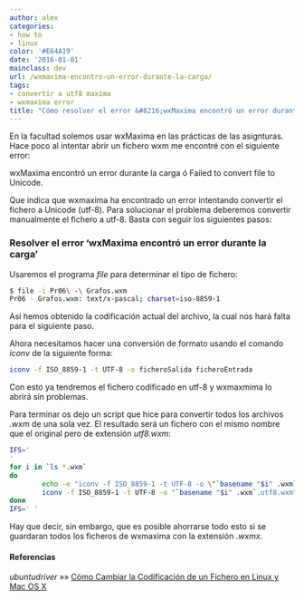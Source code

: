 ```yaml
---
author: alex
categories:
- how to
- linux
color: '#E64A19'
date: '2016-01-01'
mainclass: dev
url: /wxmaxima-encontro-un-error-durante-la-carga/
tags:
- convertir a utf8 maxima
- wxmaxima error
title: "Cómo resolver el error &#8216;wxMaxima encontró un error durante la carga&#8217;"
---
```


<amp-img on="tap:lightbox1" role="button" tabindex="0" layout="responsive" src="/img/2013/06/Maxima.png" alt="wxMaxima encontró un error durante la carga" width="271px" height="256px" />
En la facultad solemos usar wxMaxima en las prácticas de las asignturas. Hace poco al intentar abrir un fichero wxm me encontré con el siguiente error:

wxMaxima encontró un error durante la carga ó Failed to convert file to Unicode.

Que indica que wxmaxima ha encontrado un error intentando convertir el fichero a Unicode (utf-8). Para solucionar el problema deberemos convertir manualmente el fichero a utf-8. Basta con seguir los siguientes pasos:

<!--more--><!--ad-->

### Resolver el error &#8216;wxMaxima encontró un error durante la carga&#8217;

Usaremos el programa *file* para determinar el tipo de fichero:

```bash
$ file -i Pr06\ -\ Grafos.wxm
Pr06 - Grafos.wxm: text/x-pascal; charset=iso-8859-1

```

Así hemos obtenido la codificación actual del archivo, la cual nos hará falta para el siguiente paso.

Ahora necesitamos hacer una conversión de formato usando el comando *iconv* de la siguiente forma:

```bash
iconv -f ISO_8859-1 -t UTF-8 -o ficheroSalida ficheroEntrada

```

Con esto ya tendremos el fichero codificado en utf-8 y wxmaxmima lo abrirá sin problemas.

Para terminar os dejo un script que hice para convertir todos los archivos *.wxm* de una sola vez. El resultado será un fichero con el mismo nombre que el original pero de extensión *utf8.wxm*:

```bash
IFS='
'
for i in `ls *.wxm`
do
        echo -e "iconv -f ISO_8859-1 -t UTF-8 -o \"`basename "$i" .wxm`.utf8.wxm\" \"$i\""
        iconv -f ISO_8859-1 -t UTF-8 -o "`basename "$i" .wxm`.utf8.wxm" "$i"
done
IFS=' '

```

Hay que decir, sin embargo, que es posible ahorrarse todo esto si se guardaran todos los ficheros de wxmaxima con la extensión *.wxmx*.

#### Referencias

*ubuntudriver* »» <a href="http://ubuntudriver.blogspot.com.es/2011/06/cambiar-codificacion-de-un-archivo.html" target="_blank">Cómo Cambiar la Codificación de un Fichero en Linux y Mac OS X</a>

